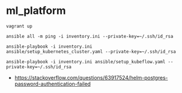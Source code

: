 # ml_platform

```
vagrant up
```



```
ansible all -m ping -i inventory.ini --private-key=~/.ssh/id_rsa
```

```
ansible-playbook -i inventory.ini ansible/setup_kubernetes_cluster.yaml --private-key=~/.ssh/id_rsa
```

```
ansible-playbook -i inventory.ini ansible/setup_kubeflow.yaml --private-key=~/.ssh/id_rsa
```

* https://stackoverflow.com/questions/63917524/helm-postgres-password-authentication-failed